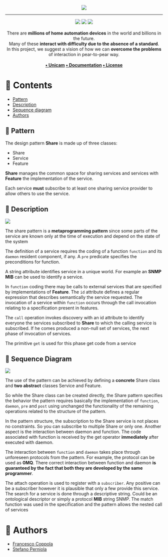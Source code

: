 <p align="center">
  <img src="https://i.imgur.com/l3YFV1C.png">
</p>

---

<p align="center">
<img src="https://forthebadge.com/images/badges/built-with-love.svg"/>
<img src="https://forthebadge.com/images/badges/uses-git.svg"/>
<img src="https://forthebadge.com/images/badges/cc-0.svg"/><br><br>
    There are <b>millions of home automation devices</b> in the world and billions in the future. <br>Many of these <b>interact with difficulty due to the absence of a standard</b>. <br>In this project, we suggest a vision of how we can <b>overcome the problems</b> of interaction in pear-to-pear way.
    <br><br><b>
<a href="https://www.unicam.it/">• Unicam</a>
<a href="http://francescocoppola.me/share/">• Documentation</a>
<a href="https://it.wikipedia.org/wiki/Licenza_MIT">• License</a>
</b></p>

# 📔 Contents

- [Pattern](#tecno)
- [Description](#desc)
- [Sequence diagram](#ss)
- [Authors](#autori)

## 📮 Pattern <a name = "tecno"></a>

The design pattern **Share** is made up of three classes:

- Share
- Service
- Feature

**Share** manages the common space for sharing services and services
with **Feature** the implementation of the service.

Each service **must** subscribe to at least one sharing service provider to allow others to use the
service.

## 🎯 Description <a name = "desc"></a>

![](https://i.imgur.com/7J16lha.png)

The share pattern is a **metaprogramming pattern** since some parts
of the service are known only at the time of execution and depend on the state
of the system

The definition of a service requires the coding of a function
`function` and its `daemon` resident component, if any. A `pre` predicate specifies the
preconditions for function.

A string attribute identifies service in a unique world. For example an **SNMP MIB** can be
used to identify a service.

In `function` coding there may be calls to external services that are specified by implementations of
**Feature**. The `id` attribute defines a regular expression that describes semantically the service requested. The invocation of a service within `function`
occurs through the call invocation relating to a specification present in features.

The `call` operation invokes discovery with an id attribute to identify everyone
the services subscribed to **Share** to which the calling service is subscribed. If he comes
produced a non-null set of services, the next phase of invocation of services.

The primitive `get` is used for this phase get code from a service

## 🧰 Sequence Diagram <a name = "ss"></a>

![](https://i.imgur.com/0t311Nf.png)

The use of the pattern can be achieved by defining a **concrete** Share class and **two abstract** classes Service and Feature.

So while the Share class can be created directly, the Share pattern specifies the behavior the pattern requires
basically the implementation of `function`, `daemon`, `pre` and `post` using unchanged the functionality of the
remaining operations related to the structure of the pattern.

In the pattern structure, the subscription to the Share service is not
places no constraints. So you can subscribe to multiple Share or only one.
Another aspect is the interaction between daemon and function. The code associated with function is received by
the get operator **immediately** after executed with daemon.

The interaction between `function` and `daemon` takes place through unforeseen protocols
from the pattern. For example, the protocol can be used as **0MQ**. There
correct interaction between function and daemon **is guaranteed by the fact that both they are developed by the same programmer**.

The attach operation is used to register with a `subscriber`. Any positive can be a subscriber however it is plausible that only a few provide
this service. The search for a service is done through a descriptive string.
Could be an ontological descriptor or simply a protocol **MIB** string
SNMP. The match function was used in the specification and the pattern allows the nested call of services

# 🔭 Authors <a name = "autori"></a>

- [Francesco Coppola](https://github.com/azzeccagarbugli)
- [Stefano Perniola](https://github.com/stexniolo)
